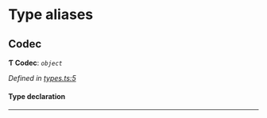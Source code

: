 

# Type aliases

<a id="codec"></a>

##  Codec

**Ƭ Codec**: *`object`*

*Defined in [types.ts:5](https://github.com/polkadot-js/common/blob/89030f4/packages/trie-codec/src/types.ts#L5)*

#### Type declaration

___

